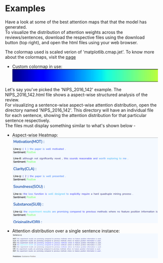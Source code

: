 # Examples

Have a look at some of the best attention maps that that the model has generated.<br>
To visualize the distribution of attention weights across the reviews/sentences, download the respective files using the download button (top right), and open the html files using your web browser.<br>

The colormap used is scaled verion of 'matplotlib.cmap.jet'. To know more about the colormaps, visit the [page](https://matplotlib.org/stable/tutorials/colors/colormaps.html)<br>
- Custom colormap in use:
![](images/colormap.jpg)


Let's say you've picked the 'NIPS_2016_142' example. The NIPS_2016_142.html file shows a aspect-wise structured analysis of the review.<br>
For visualizing a sentence-wise aspect-wise attention distribution, open the directory named 'NIPS_2016_142'. This directory will have an individual file for each sentence, showing the attention distribution for that particular sentence respectively.<br>
The files must display something similar to what's shown below -<br>

- Aspect-wise Heatmap:
![](images/aspect-wise-overall.jpg)

- Attention distribution over a single sentence instance:
![](images/sentence-13.jpg)

